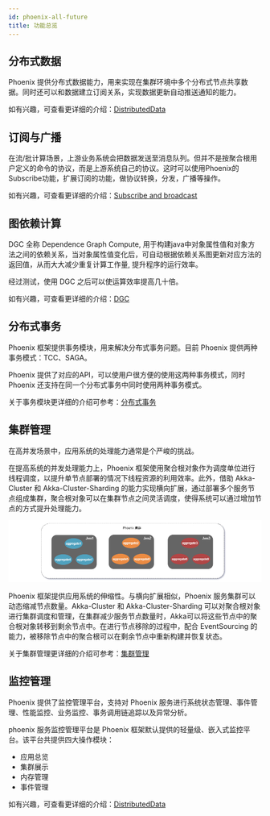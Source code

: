 ```yaml
---
id: phoenix-all-future
title: 功能总览
---
```


## 分布式数据

Phoenix 提供分布式数据能力，用来实现在集群环境中多个分布式节点共享数据。同时还可以和数据建立订阅关系，实现数据更新自动推送通知的能力。

如有兴趣，可查看更详细的介绍：[DistributedData](../02-phoenix-core/07-distributed-data.md)

## 订阅与广播

在流/批计算场景，上游业务系统会把数据发送至消息队列。但并不是按聚合根用户定义的命令的协议，而是上游系统自己的协议。这时可以使用Phoenix的Subscribe功能，扩展订阅的功能，做协议转换，分发，广播等操作。

如有兴趣，可查看更详细的介绍：[Subscribe and broadcast](../02-phoenix-core/06-subscribe-pub.md)

## 图依赖计算

DGC 全称 Dependence Graph Compute, 用于构建java中对象属性值和对象方法之间的依赖关系，当对象属性值变化后，可自动根据依赖关系图更新对应方法的返回值，从而大大减少重复计算工作量, 提升程序的运行效率。

经过测试，使用 DGC 之后可以使运算效率提高几十倍。

如有兴趣，可查看更详细的介绍：[DGC](../08-phoenix-dgc/00-introduce.md)

## 分布式事务

Phoenix 框架提供事务模块，用来解决分布式事务问题。目前 Phoenix 提供两种事务模式：TCC、SAGA。

Phoenix 提供了对应的API，可以使用户很方便的使用这两种事务模式，同时 Phoenix 还支持在同一个分布式事务中同时使用两种事务模式。

关于事务模块更详细的介绍可参考：[分布式事务](../03-phoenix-transaction/02-transaction-aggregate.md)

## 集群管理

在高并发场景中，应用系统的处理能力通常是个严峻的挑战。

在提高系统的并发处理能力上，Phoenix 框架使用聚合根对象作为调度单位进行线程调度，以提升单节点部署的情况下线程资源的利用效率。此外，借助 Akka-Cluster 和 Akka-Cluster-Sharding 的能力实现横向扩展，通过部署多个服务节点组成集群，聚合根对象可以在集群节点之间灵活调度，使得系统可以通过增加节点的方式提升处理能力。

![show](../../assets/phoenix2.x/phoenix/white/03-06.png)

Phoenix 框架提供应用系统的伸缩性。与横向扩展相似，Phoenix 服务集群可以动态缩减节点数量。Akka-Cluster 和 Akka-Cluster-Sharding 可以对聚合根对象进行集群调度和管理，在集群减少服务节点数量时，Akka可以将这些节点中的聚合根对象转移到剩余节点中。在进行节点移除的过程中，配合 EventSourcing 的能力，被移除节点中的聚合根可以在剩余节点中重新构建并恢复状态。

关于集群管理更详细的介绍可参考：[集群管理](../02-phoenix-core/08-cluster.md)

## 监控管理

Phoenix 提供了监控管理平台，支持对 Phoenix 服务进行系统状态管理、事件管理、性能监控、业务监控、事务调用链追踪以及异常分析。

phoenix 服务监控管理平台是 Phoenix 框架默认提供的轻量级、嵌入式监控平台。该平台共提供四大操作模块：

- 应用总览
- 集群展示
- 内存管理
- 事件管理

如有兴趣，可查看更详细的介绍：[DistributedData](../05-phoenix-console/01-overall.md)
